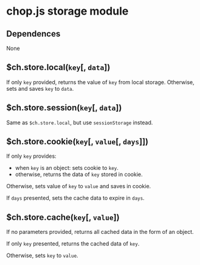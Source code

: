 chop.js storage module
======================

Dependences
-----------

None

$ch.store.local(`key`[, `data`])
------------------------------

If only `key` provided, returns the value of `key` from local storage.
Otherwise, sets and saves `key` to `data`.

$ch.store.session(`key`[, `data`])
----------------------------------

Same as `$ch.store.local`, but use `sessionStorage` instead.

$ch.store.cookie(`key`[, `value`[, `days`]])
-----------------------------------

If only `key` provides:

- when `key` is an object: sets cookie to `key`.
- otherwise, returns the data of `key` stored in cookie.

Otherwise, sets value of `key` to `value` and saves in cookie.

If `days` presented, sets the cache data to expire in `days`.

$ch.store.cache(`key`[, `value`])
---------------------------------

If no parameters provided, returns all cached data in the form of an object.

If only `key` presented, returns the cached data of `key`.

Otherwise, sets `key` to `value`.

